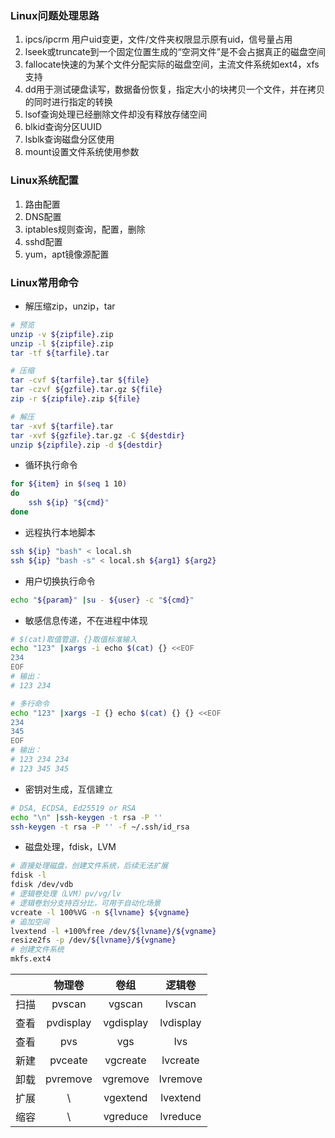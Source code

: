 ### Linux问题处理思路

1. ipcs/ipcrm 用户uid变更，文件/文件夹权限显示原有uid，信号量占用
2. lseek或truncate到一个固定位置生成的“空洞文件”是不会占据真正的磁盘空间
3. fallocate快速的为某个文件分配实际的磁盘空间，主流文件系统如ext4，xfs支持
4. dd用于测试硬盘读写，数据备份恢复，指定大小的块拷贝一个文件，并在拷贝的同时进行指定的转换
5. lsof查询处理已经删除文件却没有释放存储空间
6. blkid查询分区UUID
7. lsblk查询磁盘分区使用
8. mount设置文件系统使用参数



### Linux系统配置

1. 路由配置 
2. DNS配置
3. iptables规则查询，配置，删除
4. sshd配置
5. yum，apt镜像源配置



### Linux常用命令

- 解压缩zip，unzip，tar

```bash
# 预览
unzip -v ${zipfile}.zip
unzip -l ${zipfile}.zip
tar -tf ${tarfile}.tar

# 压缩
tar -cvf ${tarfile}.tar ${file}
tar -czvf ${gzfile}.tar.gz ${file}
zip -r ${zipfile}.zip ${file}

# 解压
tar -xvf ${tarfile}.tar
tar -xvf ${gzfile}.tar.gz -C ${destdir}
unzip ${zipfile}.zip -d ${destdir}
```

- 循环执行命令

```bash
for ${item} in $(seq 1 10)
do
	ssh ${ip} "${cmd}"
done
```

- 远程执行本地脚本

```bash
ssh ${ip} "bash" < local.sh
ssh ${ip} "bash -s" < local.sh ${arg1} ${arg2}
```

- 用户切换执行命令

```bash
echo "${param}" |su - ${user} -c "${cmd}"
```

- 敏感信息传递，不在进程中体现

```bash
# $(cat)取值管道，{}取值标准输入
echo "123" |xargs -i echo $(cat) {} <<EOF
234
EOF
# 输出：
# 123 234

# 多行命令
echo "123" |xargs -I {} echo $(cat) {} {} <<EOF
234
345
EOF
# 输出：
# 123 234 234
# 123 345 345
```

- 密钥对生成，互信建立

```bash
# DSA, ECDSA, Ed25519 or RSA
echo "\n" |ssh-keygen -t rsa -P ''
ssh-keygen -t rsa -P '' -f ~/.ssh/id_rsa
```

- 磁盘处理，fdisk，LVM

```bash
# 直接处理磁盘，创建文件系统，后续无法扩展
fdisk -l
fdisk /dev/vdb
# 逻辑卷处理（LVM）pv/vg/lv
# 逻辑卷划分支持百分比，可用于自动化场景
vcreate -l 100%VG -n ${lvname} ${vgname}
# 追加空间
lvextend -l +100%free /dev/${lvname}/${vgname}
resize2fs -p /dev/${lvname}/${vgname}
# 创建文件系统
mkfs.ext4  
```

|      |  物理卷   |   卷组    |  逻辑卷   |
| :--: | :-------: | :-------: | :-------: |
| 扫描 |  pvscan   |  vgscan   |  lvscan   |
| 查看 | pvdisplay | vgdisplay | lvdisplay |
| 查看 |    pvs    |    vgs    |    lvs    |
| 新建 |  pvceate  | vgcreate  | lvcreate  |
| 卸载 | pvremove  | vgremove  | lvremove  |
| 扩展 |     \     | vgextend  | lvextend  |
| 缩容 |     \     | vgreduce  | lvreduce  |

